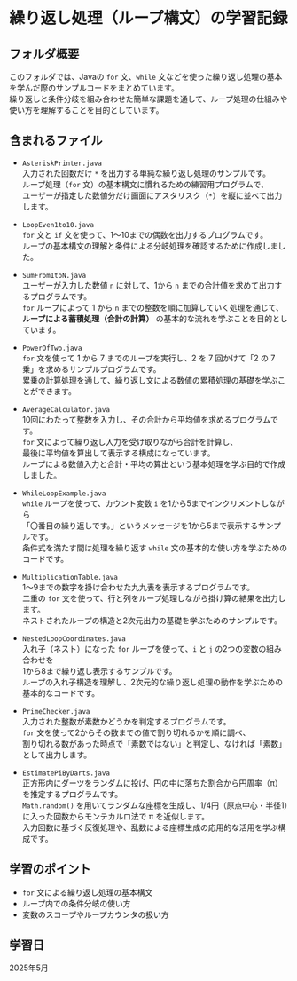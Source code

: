 # 繰り返し処理（ループ構文）の学習記録

## フォルダ概要  

このフォルダでは、Javaの `for` 文、`while` 文などを使った繰り返し処理の基本を学んだ際のサンプルコードをまとめています。  
繰り返しと条件分岐を組み合わせた簡単な課題を通して、ループ処理の仕組みや使い方を理解することを目的としています。

## 含まれるファイル　　
- `AsteriskPrinter.java`  
  入力された回数だけ `*` を出力する単純な繰り返し処理のサンプルです。  
  ループ処理（`for` 文）の基本構文に慣れるための練習用プログラムで、  
  ユーザーが指定した数値分だけ画面にアスタリスク（`*`）を縦に並べて出力します。  
  
- `LoopEven1to10.java`  
  `for` 文と `if` 文を使って、1～10までの偶数を出力するプログラムです。  
  ループの基本構文の理解と条件による分岐処理を確認するために作成しました。  

- `SumFrom1toN.java`  
  ユーザーが入力した数値 `n` に対して、1から `n` までの合計値を求めて出力するプログラムです。  
  `for` ループによって 1 から `n` までの整数を順に加算していく処理を通じて、  
  **ループによる蓄積処理（合計の計算）** の基本的な流れを学ぶことを目的としています。  
  
- `PowerOfTwo.java`  
  `for` 文を使って 1 から 7 までのループを実行し、2 を 7 回かけて「2 の 7 乗」を求めるサンプルプログラムです。  
  累乗の計算処理を通して、繰り返し文による数値の累積処理の基礎を学ぶことができます。  

- `AverageCalculator.java`  
  10回にわたって整数を入力し、その合計から平均値を求めるプログラムです。  
  `for` 文によって繰り返し入力を受け取りながら合計を計算し、  
  最後に平均値を算出して表示する構成になっています。  
  ループによる数値入力と合計・平均の算出という基本処理を学ぶ目的で作成しました。  
  
- `WhileLoopExample.java`  
  `while` ループを使って、カウント変数 `i` を1から5までインクリメントしながら  
  「〇番目の繰り返しです。」というメッセージを1から5まで表示するサンプルです。  
  条件式を満たす間は処理を繰り返す `while` 文の基本的な使い方を学ぶためのコードです。  
  
- `MultiplicationTable.java`  
  1〜9までの数字を掛け合わせた九九表を表示するプログラムです。  
  二重の `for` 文を使って、行と列をループ処理しながら掛け算の結果を出力します。  
  ネストされたループの構造と2次元出力の基礎を学ぶためのサンプルです。    
  
- `NestedLoopCoordinates.java`  
  入れ子（ネスト）になった `for` ループを使って、`i` と `j` の2つの変数の組み合わせを  
  1から8まで繰り返し表示するサンプルです。  
  ループの入れ子構造を理解し、2次元的な繰り返し処理の動作を学ぶための基本的なコードです。  
  
- `PrimeChecker.java`  
  入力された整数が素数かどうかを判定するプログラムです。  
  `for` 文を使って2からその数までの値で割り切れるかを順に調べ、  
  割り切れる数があった時点で「素数ではない」と判定し、なければ「素数」として出力します。  
  
- `EstimatePiByDarts.java`  
  正方形内にダーツをランダムに投げ、円の中に落ちた割合から円周率（π）を推定するプログラムです。  
  `Math.random()` を用いてランダムな座標を生成し、1/4円（原点中心・半径1）に入った回数からモンテカルロ法で π を近似します。  
  入力回数に基づく反復処理や、乱数による座標生成の応用的な活用を学ぶ構成です。  

## 学習のポイント
- `for` 文による繰り返し処理の基本構文
- ループ内での条件分岐の使い方
- 変数のスコープやループカウンタの扱い方

## 学習日
2025年5月